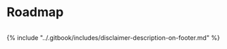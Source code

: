 # Roadmap

<figure><img src="../.gitbook/assets/Roadmap_Sep.17 (1).jpg" alt=""><figcaption></figcaption></figure>

{% include "../.gitbook/includes/disclaimer-description-on-footer.md" %}
